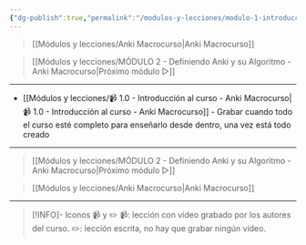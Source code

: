 ```yaml
---
{"dg-publish":true,"permalink":"/modulos-y-lecciones/modulo-1-introduccion-al-curso-anki-macrocurso/","noteIcon":"","updated":"2024-05-15T22:20:33.739+02:00"}
---
```



> [[Módulos y lecciones/Anki Macrocurso\|Anki Macrocurso]]

> [[Módulos y lecciones/MÓDULO 2 - Definiendo Anki y su Algoritmo - Anki Macrocurso\|Próximo módulo ▷]]

---

- [[Módulos y lecciones/📹 1.0 - Introducción al curso - Anki Macrocurso\|📹 1.0 - Introducción al curso - Anki Macrocurso]] - Grabar cuando todo el curso esté completo para enseñarlo desde dentro, una vez está todo creado

---

> [[Módulos y lecciones/MÓDULO 2 - Definiendo Anki y su Algoritmo - Anki Macrocurso\|Próximo módulo ▷]]

> [[Módulos y lecciones/Anki Macrocurso\|Anki Macrocurso]]

---

> [!INFO]- Iconos 📹 y ✏️
> 📹: lección con vídeo grabado por los autores del curso.
> ✏️: lección escrita, no hay que grabar ningún vídeo.